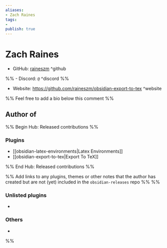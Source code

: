 ```yaml
---
aliases:
- Zach Raines
tags: 
- 
publish: true
---
```


# Zach Raines

- GitHub: [raineszm](https://github.com/raineszm/) ^github

%% - Discord: `@` ^discord %%

- Website: <https://github.com/raineszm/obsidian-export-to-tex> ^website

<!-- - [[Publish sites|Publish site]]: ^publish -->

%% Feel free to add a bio below this comment %%


## Author of

%% Begin Hub: Released contributions %%
### Plugins
- [[obsidian-latex-environments|Latex Environments]]
- [[obsidian-export-to-tex|Export To TeX]]

%% End Hub: Released contributions %%

%% Add links to any plugins, themes or other notes that the author has created but are not (yet) included in the `obsidian-releases` repo %%
%%
### Unlisted plugins

- 

### Others

- 
%%

<!--
## Sponsor this author

- [[GitHub sponsors]]: [Sponsor @raineszm on GitHub Sponsors](https://github.com/sponsors/raineszm) ^github-sponsor
- [[Buy me a coffee]]: ^buy-me-a-coffee
- [[PayPal]]: ^paypal
- [[Patreon]]: ^patreon

-->

<!--
## Follow this author

- [[YouTube Channels|On YouTube]]: ^youtube
- Twitter: ^twitter
- ...
-->